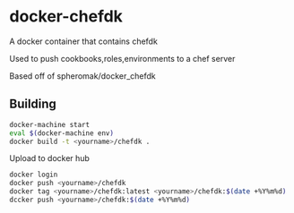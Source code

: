 # docker-chefdk

A docker container that contains chefdk

Used to push cookbooks,roles,environments to a chef server

Based off of spheromak/docker_chefdk


## Building

```bash
docker-machine start
eval $(docker-machine env)
docker build -t <yourname>/chefdk .
```

Upload to docker hub
```bash
docker login
docker push <yourname>/chefdk
docker tag <yourname>/chefdk:latest <yourname>/chefdk:$(date +%Y%m%d)
dccker push <yourname>/chefdk:$(date +%Y%m%d)
```
